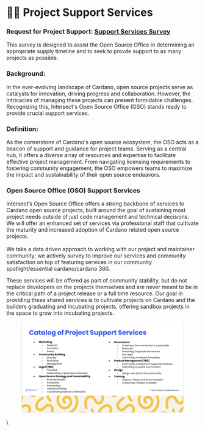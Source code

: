 # 👨‍🏫 Project Support Services

### Request for Project Support: [Support Services Survey](https://forms.clickup.com/9015279944/f/8cnmga8-13635/JABH2WVEOIS8Q4UAGU)

This survey is designed to assist the Open Source Office in determining an appropriate supply timeline and to seek to provde support to as many projects as possible.&#x20;

### Background:&#x20;

In the ever-evolving landscape of Cardano, open source projects serve as catalysts for innovation, driving progress and collaboration. However, the intricacies of managing these projects can present formidable challenges. Recognizing this, Intersect's Open Source Office (OSO) stands ready to provide crucial support services.

### Definition:&#x20;

As the cornerstone of Cardano's open source ecosystem, the OSO acts as a beacon of support and guidance for project teams. Serving as a central hub, it offers a diverse array of resources and expertise to facilitate effective project management. From navigating licensing requirements to fostering community engagement, the OSO empowers teams to maximize the impact and sustainability of their open source endeavors.

### Open Source Office (OSO) Support Services

Intersect’s Open Source Office offers a strong backbone of services to Cardano open source projects, built around the goal of sustaining most project needs outside of just code management and technical decisions. We will offer an enhanced set of services via professional staff that cultivate the maturity and increased adoption of Cardano related open source projects.\
\
We take a data driven approach to working with our project and maintainer community; we actively survey to improve our services and community satisfaction on top of featuring services in our community spotlight/essential cardano/cardano 360.

These services will be offered as part of community stability, but do not replace developers on the projects themselves and are never meant to be in the critical path of a project release or a full time resource. Our goal in providing these shared services is to cultivate projects on Cardano and the builders graduating and incubating projects, offering sandbox projects in the space to grow into incubating projects.

<figure><img src="../../.gitbook/assets/image (3).png" alt=""><figcaption></figcaption></figure>

\

